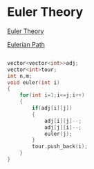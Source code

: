 # Euler Theory

[Euler Theory](https://github.com/Khaled-Mahmmoud/MyCompetitiveProgramming/blob/master/img/Graph/Theory%20Euler.pdf)

[Eulerian Path](https://github.com/Khaled-Mahmmoud/MyCompetitiveProgramming/blob/master/img/Graph/Eulerian%20path.png)

```cpp

vector<vector<int>>adj;
vector<int>tour;
int n,m;
void euler(int i)
{
    for(int i=1;i<=j;i++)
    {
        if(adj[i][j])
        {
            adj[i][j]--;
            adj[j][i]--;
            euler(j);
        }
        tour.push_back(i);
    }
}
```
